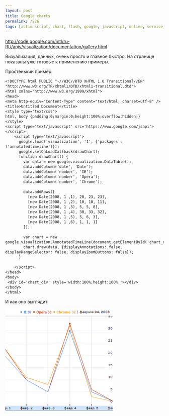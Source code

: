 ```yaml
---
layout: post
title: Google charts
permalink: /226
tags: [actionscript, chart, flash, google, javascript, online, service, tool]
---
```


<http://code.google.com/intl/ru-RU/apis/visualization/documentation/gallery.html>

Визуализация, данных, очень просто и главное быстро. На странице показаны уже готовые к применению примеры.

Простенький пример:

    <!DOCTYPE html PUBLIC "-//W3C//DTD XHTML 1.0 Transitional//EN" "http://www.w3.org/TR/xhtml1/DTD/xhtml1-transitional.dtd">
    <html xmlns="http://www.w3.org/1999/xhtml">
    <head>
    <meta http-equiv="Content-Type" content="text/html; charset=utf-8" />
    <title>Untitled Document</title>
    <style type="text/css">
    html, body {padding:0;margin:0;height:100%;overflow:hidden;}
    </style>
    <script type='text/javascript' src='https://www.google.com/jsapi'></script>
        <script type='text/javascript'>
          google.load('visualization', '1', {'packages':['annotatedtimeline']});
          google.setOnLoadCallback(drawChart);
          function drawChart() {
            var data = new google.visualization.DataTable();
            data.addColumn('date', 'Date');
            data.addColumn('number', 'IE');
            data.addColumn('number', 'Opera');
            data.addColumn('number', 'Chrome');

            data.addRows([
              [new Date(2008, 1 ,1), 20, 23, 23],
              [new Date(2008, 1 ,2), 10, 10, 11],
              [new Date(2008, 1 ,3), 5, 5, 8],
              [new Date(2008, 1 ,4), 30, 33, 32],
              [new Date(2008, 1 ,5), 5, 6, 3],
              [new Date(2008, 1 ,6), 1, 1, 1]
            ]);

            var chart = new google.visualization.AnnotatedTimeLine(document.getElementById('chart_div'));
            chart.draw(data, {displayAnnotations: false, displayRangeSelector: false, displayZoomButtons: false});
          }

        </script>
    </head>
    <body>
     <div id='chart_div' style='width:100%;height:100%;'></div>
    </body>
    </html>

И как оно выглядит:

![screenshot](/images/wp/1.png)

